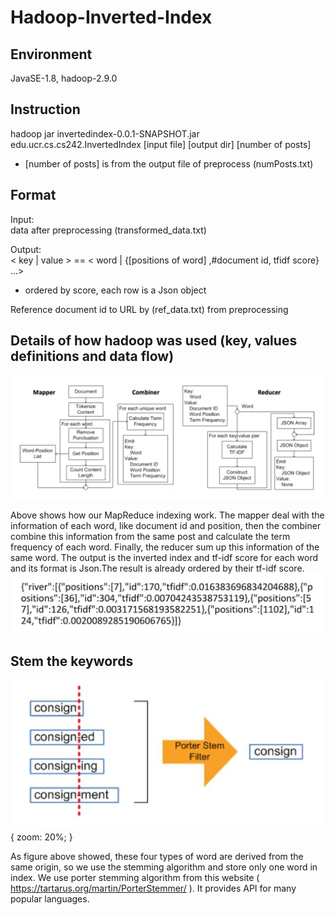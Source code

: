 # Hadoop-Inverted-Index

Environment
---
JavaSE-1.8, hadoop-2.9.0

Instruction
---
hadoop jar invertedindex-0.0.1-SNAPSHOT.jar edu.ucr.cs.cs242.InvertedIndex [input file] [output dir] [number of posts] 
* [number of posts] is from the output file of preprocess (numPosts.txt)

Format
---
Input:  
data after preprocessing (transformed_data.txt)  
  
Output:  
< key | value > == < word | {[positions of word] ,#document id, tfidf score} ...>   
* ordered by score, each row is a Json object

Reference document id to URL by (ref_data.txt) from preprocessing


Details of how hadoop was used (key, values definitions and data flow)
---
![MapReduce](https://github.com/BenTYC/Hadoop-Inverted-Index/blob/master/MR.png "MapReduce")

Above shows how our MapReduce indexing work. The mapper deal with the information of each word, like document id and position, then the combiner combine this information from the same post and calculate the term frequency of each word. Finally, the reducer sum up this information of the same word. The output is the inverted index and tf-idf score for each word and its format is Json.The result is already ordered by their tf-idf score.
![index](https://github.com/BenTYC/Hadoop-Inverted-Index/blob/master/index.png "index")

Stem the keywords
---
![stemming](https://github.com/BenTYC/Hadoop-Inverted-Index/blob/master/stem.png "stemming word"){ zoom: 20%; }

As figure above showed, these four types of word are derived from the same origin, so we use the stemming algorithm and store only one word in index. We use porter stemming algorithm from this website ( https://tartarus.org/martin/PorterStemmer/ ). It provides API for many popular languages.
